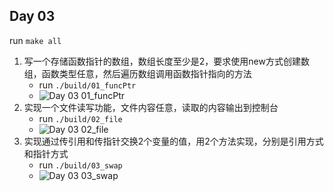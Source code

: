## Day 03

run `make all`

1. 写一个存储函数指针的数组，数组长度至少是2，要求使用new方式创建数组，函数类型任意，然后遍历数组调用函数指针指向的方法
    - run `./build/01_funcPtr`
    - ![Day 03 01_funcPtr](static/01_funcPtr.png)
2. 实现一个文件读写功能，文件内容任意，读取的内容输出到控制台
    - run `./build/02_file`
    - ![Day 03 02_file](static/02_file.png)
3. 实现通过传引用和传指针交换2个变量的值，用2个方法实现，分别是引用方式和指针方式
    - run `./build/03_swap`
    - ![Day 03 03_swap](static/03_swap.png)
